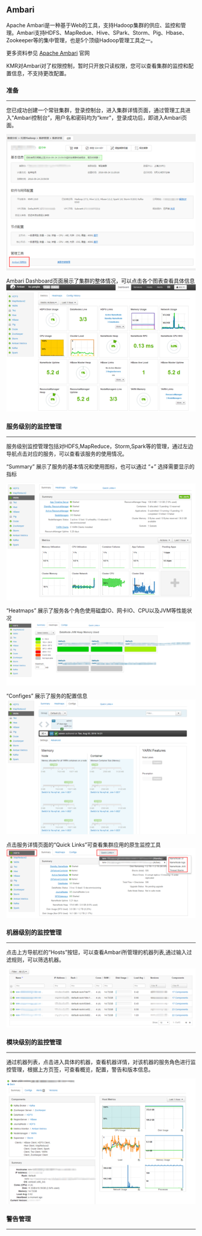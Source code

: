 ## Ambari

Apache Ambari是一种基于Web的工具，支持Hadoop集群的供应、监控和管理。Ambari支持HDFS、MapRedue、Hive、SPark、Storm、Pig、Hbase、Zookeeper等的集中管理，也是5个顶级Hadoop管理工具之一。

更多资料参见 [Apache Ambari](http://ambari.apache.org/) 官网

KMR对Ambari对了权限控制，暂时只开放只读权限，您可以查看集群的监控和配置信息，不支持更改配置。

### 准备

---

您已成功创建一个常驻集群，登录控制台，进入集群详情页面，通过管理工具进入“Ambari控制台”，用户名和密码均为“kmr"，登录成功后，即进入Ambari页面。

![](AmbariEntrance.png)

Ambari Dashboard页面展示了集群的整体情况，可以点击各个图表查看具体信息
![](AmbariDashboard.png)

### 服务级别的监控管理

---

服务级别监控管理包括对HDFS,MapReduce，Storm,Spark等的管理，通过左边导航点击对应的服务，可以查看该服务的使用情况。

“Summary” 展示了服务的基本情况和使用图标，也可以通过 “+” 选择需要显示的指标

![](AmbariServiceSummary.png)

“Heatmaps” 展示了服务各个角色使用磁盘IO、网卡IO、CPU以及JVM等性能状况
![](AmbariServiceHeatmap.png)

“Configes” 展示了服务的配置信息
![](AmbariServiceConfig.png)




点击服务详情页面的“Quick Links”可查看集群应用的原生监控工具
![](AmbariPrimaryManage.png)

### 机器级别的监控管理

---

点击上方导航栏的“Hosts”按钮，可以查看Ambari所管理的机器列表,通过输入过滤规则，可以筛选机器。

![](AmbariHostList.png)

### 模块级别的监控管理

---

通过机器列表，点击进入具体的机器，查看机器详情，对该机器的服务角色进行监控管理，根据上方页签，可查看概览，配置，警告和版本信息。

![](AmbariHost.png)

### 警告管理

---

